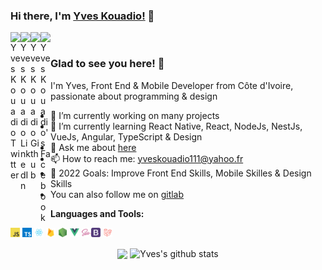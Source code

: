 ### Hi there, I'm [Yves Kouadio!](https://yves97.github.io/template-cv/) 👋

<a href="https://twitter.com/yveskouadio8">
  <img align="left" alt="Yves Kouadio Twitter" width="16px" src="https://cdn.jsdelivr.net/npm/simple-icons@v3/icons/twitter.svg" />
</a>
<a href="https://www.linkedin.com/in/yves-kouadio-671013192/">
  <img align="left" alt="Yves Kouadio LinkedIn" width="16px" src="https://cdn.jsdelivr.net/npm/simple-icons@v3/icons/linkedin.svg" />
</a>
<a href="https://github.com/Yves97">
  <img align="left" alt="Yves Kouadio Github" width="16px" src="https://cdn.jsdelivr.net/npm/simple-icons@v3/icons/github.svg" />
</a>

<a href="https://web.facebook.com/yves.kouadio.5492">
  <img align="left" alt="Yves Kouadio's Facebook" width="16px" src="https://cdn.jsdelivr.net/npm/simple-icons@v3/icons/facebook.svg" />
</a>

<br />

### Glad to see you here! 🤩 &nbsp;

I'm Yves, Front End & Mobile Developer from Côte d'Ivoire, passionate about programming & design

- 🔭 I’m currently working on many projects
- 🌱 I’m currently learning React Native, React, NodeJs, NestJs, VueJs, Angular, TypeScript & Design
- 💬 Ask me about [here](https://github.com/yves97/yves97/issues)
- 📫  How to reach me: yveskouadio111@yahoo.fr <br>
- 🥅 2022 Goals: Improve Front End Skills, Mobile Skilles & Design Skills
- You can also follow me on [gitlab](https://gitlab.com/yvy)

**Languages and Tools:** &nbsp;

<code><img height="15" src="https://raw.githubusercontent.com/github/explore/80688e429a7d4ef2fca1e82350fe8e3517d3494d/topics/javascript/javascript.png"></code>
<code><img height="15" src="https://raw.githubusercontent.com/github/explore/80688e429a7d4ef2fca1e82350fe8e3517d3494d/topics/typescript/typescript.png"></code>
<code><img height="15" src="https://raw.githubusercontent.com/github/explore/80688e429a7d4ef2fca1e82350fe8e3517d3494d/topics/react/react.png"></code>
<code><img height="15" src="https://raw.githubusercontent.com/github/explore/80688e429a7d4ef2fca1e82350fe8e3517d3494d/topics/firebase/firebase.png"></code>
<code><img height="15" src="https://raw.githubusercontent.com/github/explore/80688e429a7d4ef2fca1e82350fe8e3517d3494d/topics/nodejs/nodejs.png"></code>
<code><img height="15" src="https://raw.githubusercontent.com/github/explore/80688e429a7d4ef2fca1e82350fe8e3517d3494d/topics/vue/vue.png"></code>
<code><img height="15" src="https://raw.githubusercontent.com/github/explore/80688e429a7d4ef2fca1e82350fe8e3517d3494d/topics/sass/sass.png"></code><code><img height="15" src="https://raw.githubusercontent.com/github/explore/80688e429a7d4ef2fca1e82350fe8e3517d3494d/topics/bootstrap/bootstrap.png"></code> </code>
<code><img height="15" src="https://raw.githubusercontent.com/github/explore/80688e429a7d4ef2fca1e82350fe8e3517d3494d/topics/laravel/laravel.png"></code>
 
<p align="center">
  <img align="center" src="https://github-readme-stats.vercel.app/api/top-langs/?username=yves97&theme=radical&hide_langs_below=1&layout=compact" />
  <img align="center" src="https://github-readme-stats.vercel.app/api?username=yves97&show_icons=true&theme=radical&line_height=21" alt="Yves's github stats"/>
</p>

<br />


